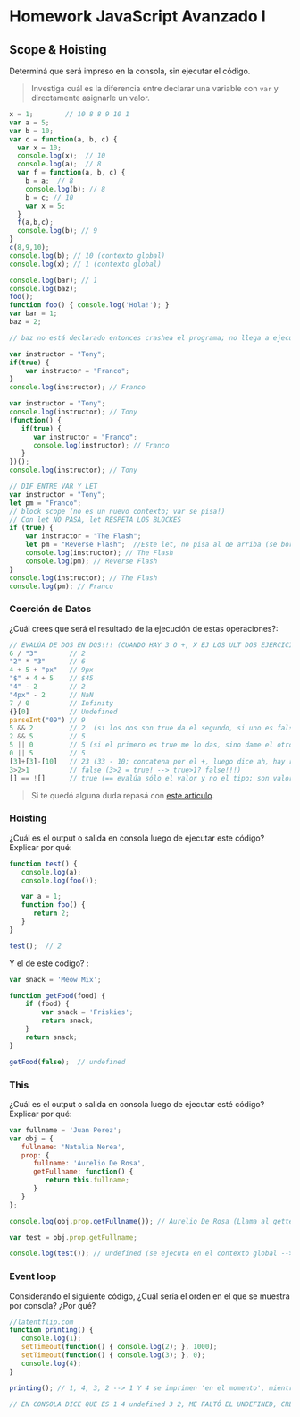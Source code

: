 
# Homework JavaScript Avanzado I

## Scope & Hoisting

Determiná que será impreso en la consola, sin ejecutar el código.

> Investiga cuál es la diferencia entre declarar una variable con `var` y directamente asignarle un valor.

```javascript
x = 1;        // 10 8 8 9 10 1
var a = 5;
var b = 10;
var c = function(a, b, c) {
  var x = 10;
  console.log(x);  // 10
  console.log(a);  // 8
  var f = function(a, b, c) {
    b = a;  // 8
    console.log(b); // 8
    b = c; // 10
    var x = 5;
  }
  f(a,b,c);
  console.log(b); // 9
}
c(8,9,10);
console.log(b); // 10 (contexto global)
console.log(x); // 1 (contexto global)
```

```javascript
console.log(bar); // 1
console.log(baz); 
foo();
function foo() { console.log('Hola!'); }
var bar = 1;
baz = 2;

// baz no está declarado entonces crashea el programa; no llega a ejecutar la función
```

```javascript
var instructor = "Tony";
if(true) {
    var instructor = "Franco";
}
console.log(instructor); // Franco
```

```javascript
var instructor = "Tony";
console.log(instructor); // Tony
(function() {
   if(true) {
      var instructor = "Franco";
      console.log(instructor); // Franco
   }
})();
console.log(instructor); // Tony
```

```javascript  
// DIF ENTRE VAR Y LET
var instructor = "Tony";
let pm = "Franco";
// block scope (no es un nuevo contexto; var se pisa!)
// Con let NO PASA, let RESPETA LOS BLOCKES
if (true) {
    var instructor = "The Flash";
    let pm = "Reverse Flash";  //Este let, no pisa al de arriba (se borra)
    console.log(instructor); // The Flash
    console.log(pm); // Reverse Flash
}
console.log(instructor); // The Flash
console.log(pm); // Franco
```
### Coerción de Datos

¿Cuál crees que será el resultado de la ejecución de estas operaciones?:

```javascript
// EVALÚA DE DOS EN DOS!!! (CUANDO HAY 3 O +, X EJ LOS ULT DOS EJERCICIOS)
6 / "3"        // 2 
"2" * "3"      // 6
4 + 5 + "px"   // 9px
"$" + 4 + 5    // $45
"4" - 2        // 2
"4px" - 2      // NaN
7 / 0          // Infinity
{}[0]          // Undefined
parseInt("09") // 9
5 && 2         // 2  (si los dos son true da el segundo, si uno es false da el primero)
2 && 5         // 5
5 || 0         // 5 (si el primero es true me lo das, sino dame el otro)
0 || 5         // 5
[3]+[3]-[10]   // 23 (33 - 10; concatena por el +, luego dice ah, hay resta entonces son int, lo resta)
3>2>1          // false (3>2 = true! --> true>1? false!!!)
[] == ![]      // true (== evalúa sólo el valor y no el tipo; son valores booleanos!!)
```

> Si te quedó alguna duda repasá con [este artículo](http://javascript.info/tutorial/object-conversion).


### Hoisting

¿Cuál es el output o salida en consola luego de ejecutar este código? Explicar por qué:

```javascript
function test() {
   console.log(a);
   console.log(foo());

   var a = 1;
   function foo() {
      return 2;
   }
}

test();  // 2
```

Y el de este código? :

```javascript
var snack = 'Meow Mix';

function getFood(food) {
    if (food) {
        var snack = 'Friskies';
        return snack;
    }
    return snack;
}

getFood(false);  // undefined 
```


### This

¿Cuál es el output o salida en consola luego de ejecutar esté código? Explicar por qué:

```javascript
var fullname = 'Juan Perez';
var obj = {
   fullname: 'Natalia Nerea',
   prop: {
      fullname: 'Aurelio De Rosa',
      getFullname: function() {
         return this.fullname;
      }
   }
};

console.log(obj.prop.getFullname()); // Aurelio De Rosa (Llama al getter del obj, imprime el valor de fullname dentro de su entorno por el this, que es la propiedad prop)

var test = obj.prop.getFullname; 

console.log(test()); // undefined (se ejecuta en el contexto global --> busca ahí, no hay prop fullname --> x es el und)
```

### Event loop

Considerando el siguiente código, ¿Cuál sería el orden en el que se muestra por consola? ¿Por qué?

```javascript
//latentflip.com
function printing() {
   console.log(1);
   setTimeout(function() { console.log(2); }, 1000);
   setTimeout(function() { console.log(3); }, 0);
   console.log(4);
}

printing(); // 1, 4, 3, 2 --> 1 Y 4 se imprimen 'en el momento', mientras que 2 y 3 se 'guardan para después'. Luego vuelve e imprime primero 3 pq el timeout es cero y luego 2 pq el to es 1 

// EN CONSOLA DICE QUE ES 1 4 undefined 3 2, ME FALTÓ EL UNDEFINED, CREO QUE TIENE Q VER CON ESA VUELTA QUE DA 
```
